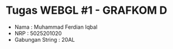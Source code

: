 # Tugas WEBGL #1 - GRAFKOM D

- Nama : Muhammad Ferdian Iqbal
- NRP : 5025201020
- Gabungan String : 20AL